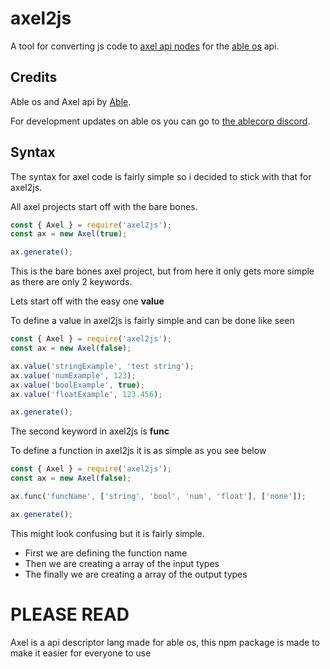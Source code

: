 # axel2js
A tool for converting js code to [axel api nodes](https://git.ablecorp.us/able/aos_userland/src/branch/master/axel) for the [able os](https://git.ablecorp.us/able/ableos) api.

## Credits
Able os and Axel api by [Able](https://git.ablecorp.us/able).

For development updates on able os you can go to [the ablecorp discord](https://discord.gg/rfrjZyBJXq).

## Syntax
The syntax for axel code is fairly simple so i decided to stick with that for axel2js.

All axel projects start off with the bare bones.
```js
const { Axel } = require('axel2js');
const ax = new Axel(true);

ax.generate();
```

This is the bare bones axel project, but from here it only gets more simple as there are only 2 keywords.

Lets start off with the easy one <b>value</b>

To define a value in axel2js is fairly simple and can be done like seen
```js
const { Axel } = require('axel2js');
const ax = new Axel(false);

ax.value('stringExample', 'test string');
ax.value('numExample', 123);
ax.value('boolExample', true);
ax.value('floatExample', 123.456);

ax.generate();
```
The second keyword in axel2js is <b>func</b>

To define a function in axel2js it is as simple as you see below
```js
const { Axel } = require('axel2js');
const ax = new Axel(false);

ax.func('funcName', ['string', 'bool', 'num', 'float'], ['none']);

ax.generate();
```

This might look confusing but it is fairly simple.

* First we are defining the function name
* Then we are creating a array of the input types
* The finally we are creating a array of the output types

# PLEASE READ
Axel is a api descriptor lang made for able os, this npm package is made to make it easier for everyone to use